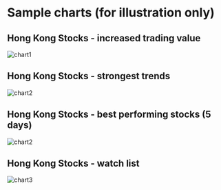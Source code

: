 # Sample charts (for illustration only)

## Hong Kong Stocks - increased trading value
<img src="images/chart_val_up.png" alt="chart1">

## Hong Kong Stocks - strongest trends
<img src="images/chart_strongest.png" alt="chart2">

## Hong Kong Stocks - best performing stocks (5 days)
<img src="images/chart_best5days.png" alt="chart2">

## Hong Kong Stocks - watch list
<img src="images/chart_on_watch.png" alt="chart3">

